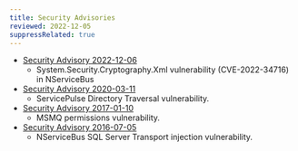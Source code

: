 ```yaml
---
title: Security Advisories
reviewed: 2022-12-05
suppressRelated: true
---
```


* [Security Advisory 2022-12-06](cryptography-xml-vulnerability.md)
  * System.Security.Cryptography.Xml vulnerability (CVE-2022-34716) in NServiceBus
* [Security Advisory 2020-03-11](servicepulse-directorytraversal.md)
  * ServicePulse Directory Traversal vulnerability.
* [Security Advisory 2017-01-10](msmq-permissions.md)
  * MSMQ permissions vulnerability.
* [Security Advisory 2016-07-05](sqlserver-sqlinjection.md)
  * NServiceBus SQL Server Transport injection vulnerability.
